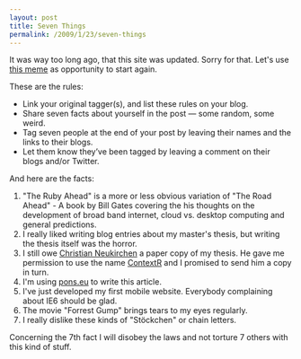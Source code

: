 ```yaml
---
layout: post
title: Seven Things
permalink: /2009/1/23/seven-things
---
```

It was way too long ago, that this site was updated. Sorry for that. Let's use [this meme](http://upstream-berlin.com/2009/01/22/seven-things/) as opportunity to start again.

These are the rules:

 * Link your original tagger(s), and list these rules on your blog.
 * Share seven facts about yourself in the post — some random, some weird.
 * Tag seven people at the end of your post by leaving their names and the links to their blogs.
 * Let them know they’ve been tagged by leaving a comment on their blogs and/or Twitter.

And here are the facts:

1. "The Ruby Ahead" is a more or less obvious variation of "The Road Ahead" - A book by Bill Gates covering the his thoughts on the development of broad band internet, cloud vs. desktop computing and general predictions.
2. I really liked writing blog entries about my master's thesis, but writing the thesis itself was the horror.
3. I still owe [Christian Neukirchen](http://chneukirchen.org/) a paper copy of my thesis. He gave me permission to use the name [ContextR](http://www.contextr.org/) and I promised to send him a copy in turn.
4. I'm using [pons.eu](http://pons.eu) to write this article.
5. I've just developed my first mobile website. Everybody complaining about IE6 should be glad.
6. The movie "Forrest Gump" brings tears to my eyes regularly.
7. I really dislike these kinds of "Stöckchen" or chain letters.

Concerning the 7th fact I will disobey the laws and not torture 7 others with this kind of stuff.
